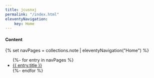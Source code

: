 ```yaml
---
title: jcusnxj
permalink: "/index.html"
eleventyNavigation:
    key: Home
---
```

#### Content
{% set navPages = collections.note | eleventyNavigation("Home") %}
<ul>
{%- for entry in navPages %}
  <li>
    <a href="{{ entry.url }}">{{ entry.title }}</a>
  </li>
{%- endfor %}
</ul>



